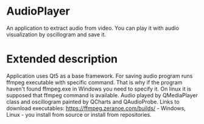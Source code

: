 # AudioPlayer
An application to extract audio from video. You can play it with audio visualization by oscillogram and save it.

# Extended description
Application uses Qt5 as a base framework. For saving audio program runs ffmpeg executable with specific command. That is why if the program haven't found ffmpeg.exe in Windows you need to specify it. On linux it is supposed that ffmpeg command is available. Audio played by QMediaPlayer class and oscillogram painted by QCharts and QAudioProbe.
Links to download executables: https://ffmpeg.zeranoe.com/builds/ - Windows, Linux - you install from source or install from repositories.
